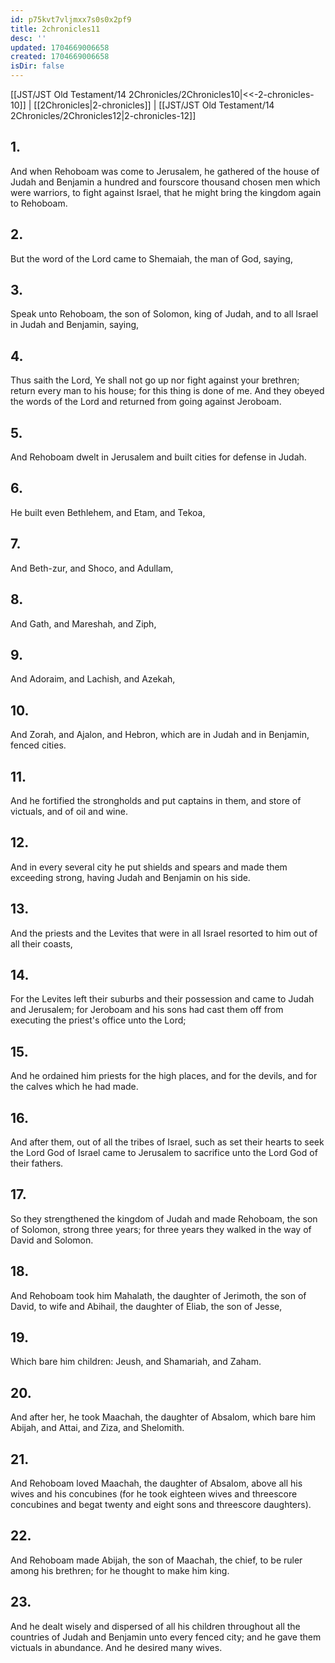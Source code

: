 ```yaml
---
id: p75kvt7vljmxx7s0s0x2pf9
title: 2chronicles11
desc: ''
updated: 1704669006658
created: 1704669006658
isDir: false
---
```

[[JST/JST Old Testament/14 2Chronicles/2Chronicles10|<<-2-chronicles-10]] | [[2Chronicles|2-chronicles]] | [[JST/JST Old Testament/14 2Chronicles/2Chronicles12|2-chronicles-12]]
## 1.
And when Rehoboam was come to Jerusalem, he gathered of the house of Judah and Benjamin a hundred and fourscore thousand chosen men which were warriors, to fight against Israel, that he might bring the kingdom again to Rehoboam.
## 2.
But the word of the Lord came to Shemaiah, the man of God, saying,
## 3.
Speak unto Rehoboam, the son of Solomon, king of Judah, and to all Israel in Judah and Benjamin, saying,
## 4.
Thus saith the Lord, Ye shall not go up nor fight against your brethren; return every man to his house; for this thing is done of me. And they obeyed the words of the Lord and returned from going against Jeroboam.
## 5.
And Rehoboam dwelt in Jerusalem and built cities for defense in Judah.
## 6.
He built even Bethlehem, and Etam, and Tekoa,
## 7.
And Beth-zur, and Shoco, and Adullam,
## 8.
And Gath, and Mareshah, and Ziph,
## 9.
And Adoraim, and Lachish, and Azekah,
## 10.
And Zorah, and Ajalon, and Hebron, which are in Judah and in Benjamin, fenced cities.
## 11.
And he fortified the strongholds and put captains in them, and store of victuals, and of oil and wine.
## 12.
And in every several city he put shields and spears and made them exceeding strong, having Judah and Benjamin on his side.
## 13.
And the priests and the Levites that were in all Israel resorted to him out of all their coasts,
## 14.
For the Levites left their suburbs and their possession and came to Judah and Jerusalem; for Jeroboam and his sons had cast them off from executing the priest\'s office unto the Lord;
## 15.
And he ordained him priests for the high places, and for the devils, and for the calves which he had made.
## 16.
And after them, out of all the tribes of Israel, such as set their hearts to seek the Lord God of Israel came to Jerusalem to sacrifice unto the Lord God of their fathers.
## 17.
So they strengthened the kingdom of Judah and made Rehoboam, the son of Solomon, strong three years; for three years they walked in the way of David and Solomon.
## 18.
And Rehoboam took him Mahalath, the daughter of Jerimoth, the son of David, to wife and Abihail, the daughter of Eliab, the son of Jesse,
## 19.
Which bare him children: Jeush, and Shamariah, and Zaham.
## 20.
And after her, he took Maachah, the daughter of Absalom, which bare him Abijah, and Attai, and Ziza, and Shelomith.
## 21.
And Rehoboam loved Maachah, the daughter of Absalom, above all his wives and his concubines (for he took eighteen wives and threescore concubines and begat twenty and eight sons and threescore daughters).
## 22.
And Rehoboam made Abijah, the son of Maachah, the chief, to be ruler among his brethren; for he thought to make him king.
## 23.
And he dealt wisely and dispersed of all his children throughout all the countries of Judah and Benjamin unto every fenced city; and he gave them victuals in abundance. And he desired many wives.

